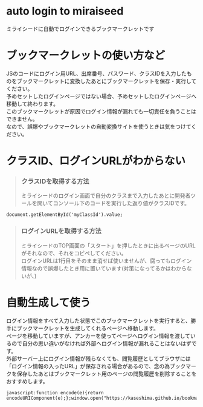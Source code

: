 # auto login to miraiseed
ミライシードに自動でログインできるブックマークレットです
# ブックマークレットの使い方など
JSのコードにログイン用URL、出席番号、パスワード、クラスIDを入力したものをブックマークレットに変換したあとにブックマークレットを保存・実行してください。
<br>
予めセットしたログインページではない場合、予めセットしたログインページへ移動して終わります。
<br>
このブックマークレットが原因でログイン情報が漏れても一切責任を負うことはできません。
<br>
なので、誤爆やブックマークレットの自動変換サイトを使うときは気をつけてください。
# クラスID、ログインURLがわからない
> ### クラスIDを取得する方法
> ミライシードのログイン画面で自分のクラスまで入力したあとに開発者ツールを開いてコンソール下のコードを実行した返り値がクラスIDです。
 ```
 document.getElementById('myClassId').value;
 ```
> ### ログインURLを取得する方法
> ミライシードのTOP画面の「スタート」を押したときに出るページのURLがそれなので、それをコピペしてください。
> <br>ログインURLは1行目をそのまま消せば使いませんが、腐ってもログイン情報なので誤爆したとき用に置いています(対策になってるかはわからないが、)

# 自動生成して使う
ログイン情報をすべて入力した状態でこのブックマークレットを実行すると、勝手にブックマークレットを生成してくれるページへ移動します。
<br>ページを移動していますが、アンカーを使ってページへログイン情報を渡しているので自分の思い違いがなければ外部へログイン情報が漏れることはないはずです。
<br>外部サーバー上にログイン情報が残らなくても、閲覧履歴としてブラウザには「ログイン情報の入ったURL」が保存される場合があるので、念の為ブックマークを保存したあとはブックマークレット用のページの閲覧履歴を削除することをおすすめします。
```
javascript:function encode(e){return encodeURIComponent(e);};window.open("https://kaseshima.github.io/bookmarklet/miraiseed/#"+encode(encode(location.href)+'/'+encode($('#myClassId').val())+'/'+encode($('input.number').val())+'/'+encode($('input.pass').val())+'/'));
```
